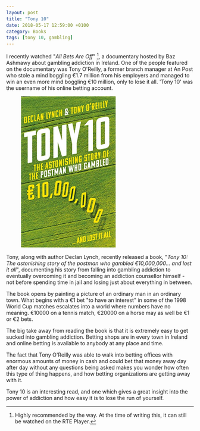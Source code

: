 ```yaml
---
layout: post
title: "Tony 10"
date: 2018-05-17 12:59:00 +0100
category: Books
tags: [tony 10, gambling]
---
```


I recently watched "_All Bets Are Off_" [^1], a documentary hosted by Baz Ashmawy about gambling addiction in Ireland. One of the people featured on the documentary was Tony O'Reilly, a former branch manager at An Post who stole a mind boggling €1.7 million from his employers and managed to win an even more mind boggling €10 million, only to lose it all. 'Tony 10' was the username of his online betting account.

<figure>
	<img src="/images/2018/5/tony10.png" width="254" />
</figure>

Tony, along with author Declan Lynch, recently released a book,  "_Tony 10: The astonishing story of the postman who gambled €10,000,000... and lost it all_", documenting his story from falling into gambling addiction to eventually overcoming it and becoming an addiction counsellor himself - not before spending time in jail and losing just about everything in between.

The book opens by painting a picture of an ordinary man in an ordinary town. What begins with a €1 bet "to have an interest" in some of the 1998 World Cup matches escalates into a world where numbers have no meaning. €10000 on a tennis match, €20000 on a horse may as well be €1 or €2 bets. 

The big take away from reading the book is that it is extremely easy to get sucked into gambling addiction. Betting shops are in every town in Ireland and online betting is available to anybody at any place and time. 

The fact that Tony O'Reilly was able to walk into betting offices with enormous amounts of money in cash and could bet that money away day after day without any questions being asked makes you wonder how often this type of thing happens, and how betting organizations are getting away with it.

Tony 10 is an interesting read, and one which gives a great insight into the power of addiction and how easy it is to lose the run of yourself.

[^1]: Highly recommended by the way. At the time of writing this, it can still be watched on the RTE Player.
